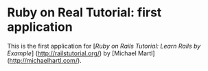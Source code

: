 # Ruby on Real Tutorial: first application

This is the first application for
[*Ruby on Rails Tutorial: Learn Rails by Example*] (http://railstutorial.org/)
by [Michael Martl] (http://michaelhartl.com/).


